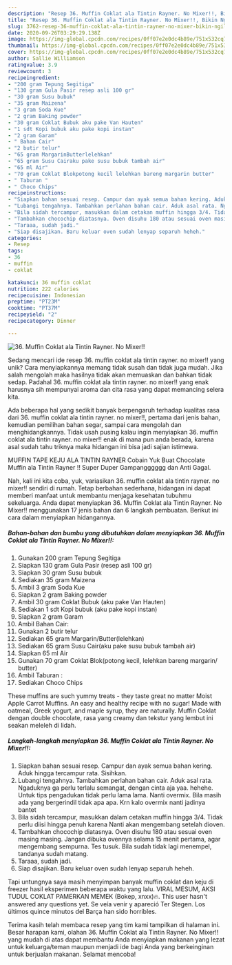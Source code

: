 ```yaml
---
description: "Resep 36. Muffin Coklat ala Tintin Rayner. No Mixer!!, Bikin Ngiler"
title: "Resep 36. Muffin Coklat ala Tintin Rayner. No Mixer!!, Bikin Ngiler"
slug: 3762-resep-36-muffin-coklat-ala-tintin-rayner-no-mixer-bikin-ngiler
date: 2020-09-26T03:29:29.138Z
image: https://img-global.cpcdn.com/recipes/0ff07e2e0dc4b89e/751x532cq70/36-muffin-coklat-ala-tintin-rayner-no-mixer-foto-resep-utama.jpg
thumbnail: https://img-global.cpcdn.com/recipes/0ff07e2e0dc4b89e/751x532cq70/36-muffin-coklat-ala-tintin-rayner-no-mixer-foto-resep-utama.jpg
cover: https://img-global.cpcdn.com/recipes/0ff07e2e0dc4b89e/751x532cq70/36-muffin-coklat-ala-tintin-rayner-no-mixer-foto-resep-utama.jpg
author: Sallie Williamson
ratingvalue: 3.9
reviewcount: 3
recipeingredient:
- "200 gram Tepung Segitiga"
- "130 gram Gula Pasir resep asli 100 gr"
- "30 gram Susu bubuk"
- "35 gram Maizena"
- "3 gram Soda Kue"
- "2 gram Baking powder"
- "30 gram Coklat Bubuk aku pake Van Hauten"
- "1 sdt Kopi bubuk aku pake kopi instan"
- "2 gram Garam"
- " Bahan Cair"
- "2 butir telur"
- "65 gram MargarinButterlelehkan"
- "65 gram Susu Cairaku pake susu bubuk tambah air"
- "65 ml Air"
- "70 gram Coklat Blokpotong kecil lelehkan bareng margarin butter"
- " Taburan "
- " Choco Chips"
recipeinstructions:
- "Siapkan bahan sesuai resep. Campur dan ayak semua bahan kering. Aduk hingga tercampur rata. Sisihkan."
- "Lubangi tengahnya. Tambahkan perlahan bahan cair. Aduk asal rata. Ngaduknya ga perlu terlalu semangat, dengan cinta aja yaa. hehehe. Untuk tips pengadukan tidak perlu lama lama. Nanti overmix. Bila masih ada yang bergerindil tidak apa apa. Krn kalo overmix nanti jadinya bantet"
- "Bila sidah tercampur, masukkan dalam cetakan muffin hingga 3/4. Tidak perlu diisi hingga penuh karena Nanti akan mengembang setelah dioven."
- "Tambahkan chocochip diatasnya. Oven disuhu 180 atau sesuai oven masing masing. Jangan dibuka ovennya selama 15 menit pertama, agar mengembang sempurna. Tes tusuk. Bila sudah tidak lagi menempel, tandanya sudah matang."
- "Taraaa, sudah jadi."
- "Siap disajikan. Baru keluar oven sudah lenyap separuh heheh."
categories:
- Resep
tags:
- 36
- muffin
- coklat

katakunci: 36 muffin coklat 
nutrition: 222 calories
recipecuisine: Indonesian
preptime: "PT23M"
cooktime: "PT37M"
recipeyield: "2"
recipecategory: Dinner

---
```



![36. Muffin Coklat ala Tintin Rayner. No Mixer!!](https://img-global.cpcdn.com/recipes/0ff07e2e0dc4b89e/751x532cq70/36-muffin-coklat-ala-tintin-rayner-no-mixer-foto-resep-utama.jpg)

Sedang mencari ide resep 36. muffin coklat ala tintin rayner. no mixer!! yang unik? Cara menyiapkannya memang tidak susah dan tidak juga mudah. Jika salah mengolah maka hasilnya tidak akan memuaskan dan bahkan tidak sedap. Padahal 36. muffin coklat ala tintin rayner. no mixer!! yang enak harusnya sih mempunyai aroma dan cita rasa yang dapat memancing selera kita.

Ada beberapa hal yang sedikit banyak berpengaruh terhadap kualitas rasa dari 36. muffin coklat ala tintin rayner. no mixer!!, pertama dari jenis bahan, kemudian pemilihan bahan segar, sampai cara mengolah dan menghidangkannya. Tidak usah pusing kalau ingin menyiapkan 36. muffin coklat ala tintin rayner. no mixer!! enak di mana pun anda berada, karena asal sudah tahu triknya maka hidangan ini bisa jadi sajian istimewa.

MUFFIN TAPE KEJU ALA TINTIN RAYNER Cobain Yuk Buat Chocolate Muffin ala Tintin Rayner !! Super Duper Gampangggggg dan Anti Gagal.


Nah, kali ini kita coba, yuk, variasikan 36. muffin coklat ala tintin rayner. no mixer!! sendiri di rumah. Tetap berbahan sederhana, hidangan ini dapat memberi manfaat untuk membantu menjaga kesehatan tubuhmu sekeluarga. Anda dapat menyiapkan 36. Muffin Coklat ala Tintin Rayner. No Mixer!! menggunakan 17 jenis bahan dan 6 langkah pembuatan. Berikut ini cara dalam menyiapkan hidangannya.

<!--inarticleads1-->

##### Bahan-bahan dan bumbu yang dibutuhkan dalam menyiapkan 36. Muffin Coklat ala Tintin Rayner. No Mixer!!:

1. Gunakan 200 gram Tepung Segitiga
1. Siapkan 130 gram Gula Pasir (resep asli 100 gr)
1. Siapkan 30 gram Susu bubuk
1. Sediakan 35 gram Maizena
1. Ambil 3 gram Soda Kue
1. Siapkan 2 gram Baking powder
1. Ambil 30 gram Coklat Bubuk (aku pake Van Hauten)
1. Sediakan 1 sdt Kopi bubuk (aku pake kopi instan)
1. Siapkan 2 gram Garam
1. Ambil  Bahan Cair:
1. Gunakan 2 butir telur
1. Sediakan 65 gram Margarin/Butter(lelehkan)
1. Sediakan 65 gram Susu Cair(aku pake susu bubuk tambah air)
1. Siapkan 65 ml Air
1. Gunakan 70 gram Coklat Blok(potong kecil, lelehkan bareng margarin/ butter)
1. Ambil  Taburan :
1. Sediakan  Choco Chips


These muffins are such yummy treats - they taste great no matter Moist Apple Carrot Muffins. An easy and healthy recipe with no sugar! Made with oatmeal, Greek yogurt, and maple syrup, they are naturally. Muffin Coklat dengan double chocolate, rasa yang creamy dan tekstur yang lembut ini seakan meleleh di lidah. 

<!--inarticleads2-->

##### Langkah-langkah menyiapkan 36. Muffin Coklat ala Tintin Rayner. No Mixer!!:

1. Siapkan bahan sesuai resep. Campur dan ayak semua bahan kering. Aduk hingga tercampur rata. Sisihkan.
1. Lubangi tengahnya. Tambahkan perlahan bahan cair. Aduk asal rata. Ngaduknya ga perlu terlalu semangat, dengan cinta aja yaa. hehehe. Untuk tips pengadukan tidak perlu lama lama. Nanti overmix. Bila masih ada yang bergerindil tidak apa apa. Krn kalo overmix nanti jadinya bantet
1. Bila sidah tercampur, masukkan dalam cetakan muffin hingga 3/4. Tidak perlu diisi hingga penuh karena Nanti akan mengembang setelah dioven.
1. Tambahkan chocochip diatasnya. Oven disuhu 180 atau sesuai oven masing masing. Jangan dibuka ovennya selama 15 menit pertama, agar mengembang sempurna. Tes tusuk. Bila sudah tidak lagi menempel, tandanya sudah matang.
1. Taraaa, sudah jadi.
1. Siap disajikan. Baru keluar oven sudah lenyap separuh heheh.


Tapi untungnya saya masih menyimpan banyak muffin coklat dan keju di freezer hasil eksperimen beberapa waktu yang lalu. VIRAL MESUM, AKSI TUDUL COKLAT PAMERKAN MEMEK (Bokep, xnxx)🔥. This user hasn&#39;t answered any questions yet. Se veía venir y apareció Ter Stegen. Los últimos quince minutos del Barça han sido horribles. 

Terima kasih telah membaca resep yang tim kami tampilkan di halaman ini. Besar harapan kami, olahan 36. Muffin Coklat ala Tintin Rayner. No Mixer!! yang mudah di atas dapat membantu Anda menyiapkan makanan yang lezat untuk keluarga/teman maupun menjadi ide bagi Anda yang berkeinginan untuk berjualan makanan. Selamat mencoba!
